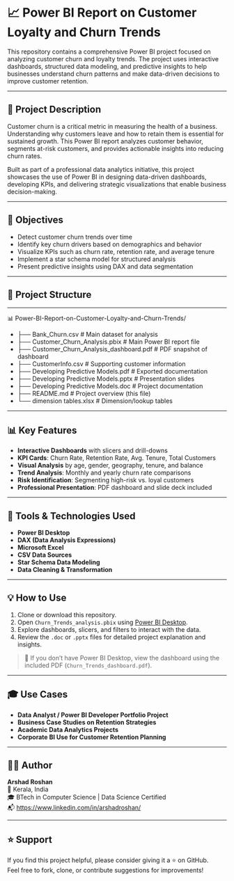 # 📈 Power BI Report on Customer Loyalty and Churn Trends

This repository contains a comprehensive Power BI project focused on analyzing customer churn and loyalty trends. The project uses interactive dashboards, structured data modeling, and predictive insights to help businesses understand churn patterns and make data-driven decisions to improve customer retention.

---

## 📝 Project Description

Customer churn is a critical metric in measuring the health of a business. Understanding why customers leave and how to retain them is essential for sustained growth. This Power BI report analyzes customer behavior, segments at-risk customers, and provides actionable insights into reducing churn rates.

Built as part of a professional data analytics initiative, this project showcases the use of Power BI in designing data-driven dashboards, developing KPIs, and delivering strategic visualizations that enable business decision-making.

---

## 🎯 Objectives

- Detect customer churn trends over time
- Identify key churn drivers based on demographics and behavior
- Visualize KPIs such as churn rate, retention rate, and average tenure
- Implement a star schema model for structured analysis
- Present predictive insights using DAX and data segmentation

---

## 📁 Project Structure
---
📊 Power-BI-Report-on-Customer-Loyalty-and-Churn-Trends/
- ├── Bank_Churn.csv # Main dataset for analysis
- ├── Customer_Churn_Analysis.pbix # Main Power BI report file
- ├── Customer_Churn_Analysis_dashboard.pdf # PDF snapshot of dashboard
- ├── CustomerInfo.csv # Supporting customer information
- ├── Developing Predictive Models.pdf # Exported documentation
- ├── Developing Predictive Models.pptx # Presentation slides
- ├── Developing Predictive Models.doc # Project documentation
- ├── README.md # Project overview (this file)
- └── dimension tables.xlsx # Dimension/lookup tables

---

## 📊 Key Features

- **Interactive Dashboards** with slicers and drill-downs
- **KPI Cards**: Churn Rate, Retention Rate, Avg. Tenure, Total Customers
- **Visual Analysis** by age, gender, geography, tenure, and balance
- **Trend Analysis**: Monthly and yearly churn rate comparisons
- **Risk Identification**: Segmenting high-risk vs. loyal customers
- **Professional Presentation**: PDF dashboard and slide deck included

---

## 🧰 Tools & Technologies Used

- **Power BI Desktop**
- **DAX (Data Analysis Expressions)**
- **Microsoft Excel**
- **CSV Data Sources**
- **Star Schema Data Modeling**
- **Data Cleaning & Transformation**

---

## 💡 How to Use

1. Clone or download this repository.
2. Open `Churn_Trends_analysis.pbix` using [Power BI Desktop](https://powerbi.microsoft.com/desktop/).
3. Explore dashboards, slicers, and filters to interact with the data.
4. Review the `.doc` or `.pptx` files for detailed project explanation and insights.

> 📌 If you don’t have Power BI Desktop, view the dashboard using the included PDF (`Churn_Trends_dashboard.pdf`).

---

## 🎓 Use Cases

- **Data Analyst / Power BI Developer Portfolio Project**
- **Business Case Studies on Retention Strategies**
- **Academic Data Analytics Projects**
- **Corporate BI Use for Customer Retention Planning**

---

## 👨‍💼 Author

**Arshad Roshan**  
📍 Kerala, India  
🎓 BTech in Computer Science | Data Science Certified  
📬 https://www.linkedin.com/in/arshadroshan/

---

## ⭐️ Support

If you find this project helpful, please consider giving it a ⭐️ on GitHub.  
Feel free to fork, clone, or contribute suggestions for improvements!
